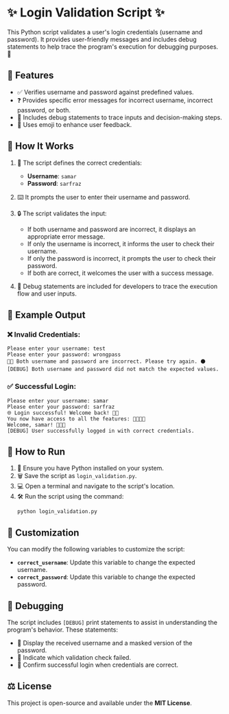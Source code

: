 # ✨ Login Validation Script ✨

This Python script validates a user's login credentials (username and password). It provides user-friendly messages and includes debug statements to help trace the program's execution for debugging purposes. 🔧

## 🔹 Features
- ✅ Verifies username and password against predefined values.
- ❓ Provides specific error messages for incorrect username, incorrect password, or both.
- 🔧 Includes debug statements to trace inputs and decision-making steps.
- 🌟 Uses emoji to enhance user feedback.

## 🔹 How It Works
1. 🔑 The script defines the correct credentials:
   - **Username**: `samar`
   - **Password**: `sarfraz`

2. ⌨️ It prompts the user to enter their username and password.

3. 🔒 The script validates the input:
   - If both username and password are incorrect, it displays an appropriate error message.
   - If only the username is incorrect, it informs the user to check their username.
   - If only the password is incorrect, it prompts the user to check their password.
   - If both are correct, it welcomes the user with a success message.

4. 🔧 Debug statements are included for developers to trace the execution flow and user inputs.

## 🔹 Example Output
### ❌ Invalid Credentials:
```
Please enter your username: test
Please enter your password: wrongpass
🚨❌ Both username and password are incorrect. Please try again. ⚫
[DEBUG] Both username and password did not match the expected values.
```

### ✅ Successful Login:
```
Please enter your username: samar
Please enter your password: sarfraz
🌐 Login successful! Welcome back! 👋😊
You now have access to all the features: 🎉🥳🎈🎁
Welcome, samar! 🎉🥳👋
[DEBUG] User successfully logged in with correct credentials.
```

## 🔹 How to Run
1. 🔧 Ensure you have Python installed on your system.
2. 🗑️ Save the script as `login_validation.py`.
3. 💻 Open a terminal and navigate to the script's location.
4. 🛠️ Run the script using the command:
   ```
   python login_validation.py
   ```

## 🔹 Customization
You can modify the following variables to customize the script:
- **`correct_username`**: Update this variable to change the expected username.
- **`correct_password`**: Update this variable to change the expected password.

## 🔹 Debugging
The script includes `[DEBUG]` print statements to assist in understanding the program's behavior. These statements:
- 🔎 Display the received username and a masked version of the password.
- 🔐 Indicate which validation check failed.
- 🌟 Confirm successful login when credentials are correct.

## ⚖️ License
This project is open-source and available under the **MIT License**.

